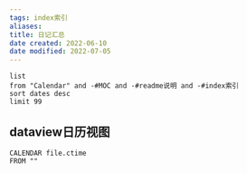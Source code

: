 ```yaml
---
tags: index索引 
aliases: 
title: 日记汇总
date created: 2022-06-10
date modified: 2022-07-05
---
```


```dataview
list
from "Calendar" and -#MOC and -#readme说明 and -#index索引 
sort dates desc
limit 99
```

## dataview日历视图

```dataview
CALENDAR file.ctime
FROM ""
```
